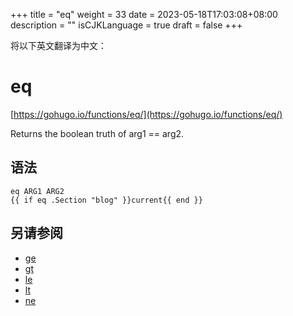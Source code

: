 +++
title = "eq"
weight = 33
date = 2023-05-18T17:03:08+08:00
description = ""
isCJKLanguage = true
draft = false
+++

将以下英文翻译为中文：
# eq

[https://gohugo.io/functions/eq/](https://gohugo.io/functions/eq/)

Returns the boolean truth of arg1 == arg2.

## 语法

```
eq ARG1 ARG2
{{ if eq .Section "blog" }}current{{ end }}
```

## 另请参阅

- [ge](https://gohugo.io/functions/ge/)
- [gt](https://gohugo.io/functions/gt/)
- [le](https://gohugo.io/functions/le/)
- [lt](https://gohugo.io/functions/lt/)
- [ne](https://gohugo.io/functions/ne/)
